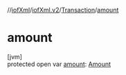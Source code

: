 //[iofXml](../../../index.md)/[iofXml.v2](../index.md)/[Transaction](index.md)/[amount](amount.md)

# amount

[jvm]\
protected open var [amount](amount.md): [Amount](../-amount/index.md)
